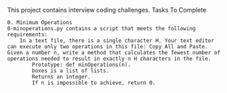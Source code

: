 This project contains interview coding challenges.
Tasks To Complete

    0. Minimum Operations
    0-minoperations.py contains a script that meets the following requirements:
        In a text file, there is a single character H. Your text editor can execute only two operations in this file: Copy All and Paste. Given a number n, write a method that calculates the fewest number of operations needed to result in exactly n H characters in the file.
            Prototype: def minOperations(n).
            boxes is a list of lists.
            Returns an integer.
            If n is impossible to achieve, return 0.
